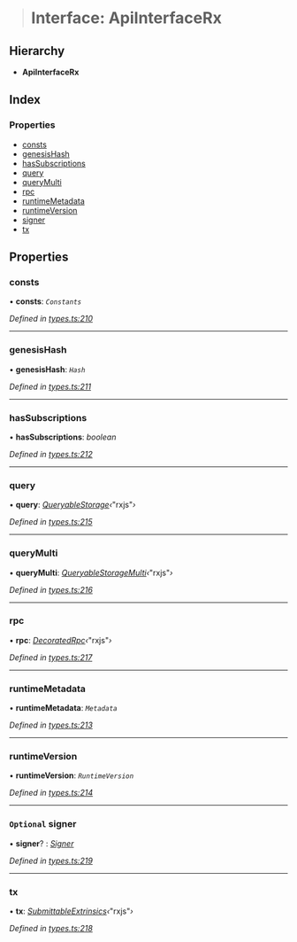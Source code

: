 > # Interface: ApiInterfaceRx

## Hierarchy

* **ApiInterfaceRx**

## Index

### Properties

* [consts](_types_.apiinterfacerx.md#consts)
* [genesisHash](_types_.apiinterfacerx.md#genesishash)
* [hasSubscriptions](_types_.apiinterfacerx.md#hassubscriptions)
* [query](_types_.apiinterfacerx.md#query)
* [queryMulti](_types_.apiinterfacerx.md#querymulti)
* [rpc](_types_.apiinterfacerx.md#rpc)
* [runtimeMetadata](_types_.apiinterfacerx.md#runtimemetadata)
* [runtimeVersion](_types_.apiinterfacerx.md#runtimeversion)
* [signer](_types_.apiinterfacerx.md#optional-signer)
* [tx](_types_.apiinterfacerx.md#tx)

## Properties

###  consts

• **consts**: *`Constants`*

*Defined in [types.ts:210](https://github.com/polkadot-js/api/blob/d5fb040/packages/api/src/types.ts#L210)*

___

###  genesisHash

• **genesisHash**: *`Hash`*

*Defined in [types.ts:211](https://github.com/polkadot-js/api/blob/d5fb040/packages/api/src/types.ts#L211)*

___

###  hasSubscriptions

• **hasSubscriptions**: *boolean*

*Defined in [types.ts:212](https://github.com/polkadot-js/api/blob/d5fb040/packages/api/src/types.ts#L212)*

___

###  query

• **query**: *[QueryableStorage](_types_.queryablestorage.md)‹*"rxjs"*›*

*Defined in [types.ts:215](https://github.com/polkadot-js/api/blob/d5fb040/packages/api/src/types.ts#L215)*

___

###  queryMulti

• **queryMulti**: *[QueryableStorageMulti](../modules/_types_.md#queryablestoragemulti)‹*"rxjs"*›*

*Defined in [types.ts:216](https://github.com/polkadot-js/api/blob/d5fb040/packages/api/src/types.ts#L216)*

___

###  rpc

• **rpc**: *[DecoratedRpc](_types_.decoratedrpc.md)‹*"rxjs"*›*

*Defined in [types.ts:217](https://github.com/polkadot-js/api/blob/d5fb040/packages/api/src/types.ts#L217)*

___

###  runtimeMetadata

• **runtimeMetadata**: *`Metadata`*

*Defined in [types.ts:213](https://github.com/polkadot-js/api/blob/d5fb040/packages/api/src/types.ts#L213)*

___

###  runtimeVersion

• **runtimeVersion**: *`RuntimeVersion`*

*Defined in [types.ts:214](https://github.com/polkadot-js/api/blob/d5fb040/packages/api/src/types.ts#L214)*

___

### `Optional` signer

• **signer**? : *[Signer](_types_.signer.md)*

*Defined in [types.ts:219](https://github.com/polkadot-js/api/blob/d5fb040/packages/api/src/types.ts#L219)*

___

###  tx

• **tx**: *[SubmittableExtrinsics](_types_.submittableextrinsics.md)‹*"rxjs"*›*

*Defined in [types.ts:218](https://github.com/polkadot-js/api/blob/d5fb040/packages/api/src/types.ts#L218)*